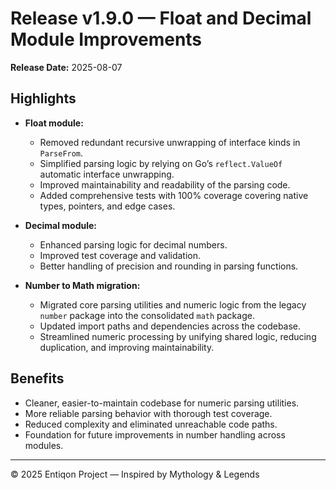 # Release v1.9.0 — Float and Decimal Module Improvements

**Release Date:** 2025-08-07

## Highlights

- **Float module:**
    - Removed redundant recursive unwrapping of interface kinds in `ParseFrom`.
    - Simplified parsing logic by relying on Go’s `reflect.ValueOf` automatic interface unwrapping.
    - Improved maintainability and readability of the parsing code.
    - Added comprehensive tests with 100% coverage covering native types, pointers, and edge cases.

- **Decimal module:**
    - Enhanced parsing logic for decimal numbers.
    - Improved test coverage and validation.
    - Better handling of precision and rounding in parsing functions.

- **Number to Math migration:**
    - Migrated core parsing utilities and numeric logic from the legacy `number` package into the consolidated `math` package.
    - Updated import paths and dependencies across the codebase.
    - Streamlined numeric processing by unifying shared logic, reducing duplication, and improving maintainability.

## Benefits

- Cleaner, easier-to-maintain codebase for numeric parsing utilities.
- More reliable parsing behavior with thorough test coverage.
- Reduced complexity and eliminated unreachable code paths.
- Foundation for future improvements in number handling across modules.

---

© 2025 Entiqon Project — Inspired by Mythology & Legends